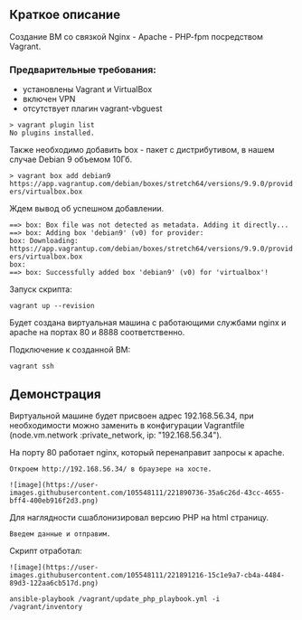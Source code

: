 ## Краткое описание
Создание ВМ со связкой Nginx - Apache - PHP-fpm посредством Vagrant.

### Предварительные требования:
- установлены Vagrant и VirtualBox
- включен VPN 
- отсутствует плагин vagrant-vbguest

`> vagrant plugin list`  
`No plugins installed.`
  
  

Также необходимо добавить box - пакет с дистрибутивом, в нашем случае Debian 9 объемом 10Гб.  
  
`> vagrant box add debian9 https://app.vagrantup.com/debian/boxes/stretch64/versions/9.9.0/providers/virtualbox.box`  
  
Ждем вывод об успешном добавлении.  
  
`==> box: Box file was not detected as metadata. Adding it directly...`  
`==> box: Adding box 'debian9' (v0) for provider:`  
    `box: Downloading: https://app.vagrantup.com/debian/boxes/stretch64/versions/9.9.0/providers/virtualbox.box`  
    `box:`  
`==> box: Successfully added box 'debian9' (v0) for 'virtualbox'!`  
  
  
Запуск скрипта:  
  
  `vagrant up --revision`  
  
Будет создана виртуальная машина с работающими службами nginx и apache на портах 80 и 8888 соответственно.  
  
  
Подключение к созданной ВМ:  
  
`vagrant ssh`  
  
  
  ## Демонстрация
Виртуальной машине будет присвоен адрес 192.168.56.34, при необходимости можно заменить в конфигурации Vagrantfile (node.vm.network :private_network, ip: "192.168.56.34").  
  
  На порту 80 работает nginx, который перенаправит запросы к apache.
    
    Откроем http://192.168.56.34/ в браузере на хосте.
    
    ![image](https://user-images.githubusercontent.com/105548111/221890736-35a6c26d-43cc-4655-bff4-400eb916f2d3.png)
  
  Для наглядности сшаблонизировал версию PHP на html страницу.
    
    Введем данные и отправим.
  
  Скрипт отработал:
    
    ![image](https://user-images.githubusercontent.com/105548111/221891216-15c1e9a7-cb4a-4484-89d3-122aa6cb517d.png)

    
`ansible-playbook /vagrant/update_php_playbook.yml -i /vagrant/inventory`
